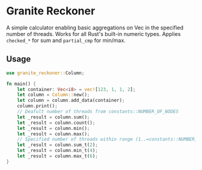 # Granite Reckoner

A simple calculator enabling basic aggregations on Vec<T> in the specified number of threads. 
Works for all Rust's built-in numeric types. Applies ```checked_*``` for sum and ```partial_cmp``` for min/max.

## Usage

```rust
use granite_reckoner::Column;

fn main() {
    let container: Vec<i8> = vec![123, 1, 1, 2]; 
    let column = Column::new();
    let column = column.add_data(container);
    column.print();
    // Deafult number of threads from constants::NUMBER_OF_NODES
    let _result = column.sum();
    let _result = column.count();
    let _result = column.min();
    let _result = column.max();
    // Specified number of threads within range (1..=constants::NUMBER_OF_NODES)
    let _result = column.sum_t(2);
    let _result = column.min_t(4);
    let _result = column.max_t(6);
}
```
